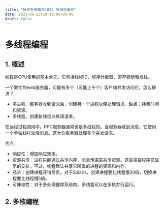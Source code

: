 ```yaml
---
title: "操作系统概念(04) 多线程编程"
date: 2021-06-23T10:19:06+08:00
draft: false
---
```


# 多线程编程



## 1. 概述

线程是CPU使用的基本单元。它包括线程ID、程序计数器、寄存器组和堆栈。

一个繁忙的web服务器，可能有多个（可能上千个）客户端并发访问它。怎么解决？

- 多进程。服务器收到请求后，创建另一个进程以便处理请求。缺点：耗费时间和资源。
- 多线程。创建新线程以处理请求。

在远程过程调用中，RPC服务器通常也是多线程的。当服务器收到消息，它使用一个单独线程处理消息。这允许服务器处理多个并发请求。

优点：

- 响应性：增加响应效率。
- 资源共享：进程只能通过共享内存，消息传递来共享资源。这些需要程序员显示的安排。不过，线程默认共享它所属的进程的资源和内存。
- 经济：创建进程开销昂贵。对于Solaris，创建进程要比线程慢30倍，切换进程要比线程慢5倍。
- 可伸缩性：对于多处理器体系结构，多线程可以在多核并行运行。



## 2. 多核编程

